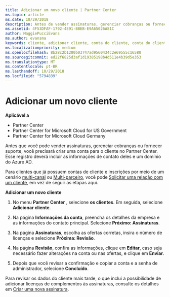 ```yaml
---
title: Adicionar um novo cliente | Partner Center
ms.topic: article
ms.date: 10/29/2018
description: Antes de vender assinaturas, gerenciar cobranças ou fornecer suporte, você precisa criar um registro de seu cliente no Partner Center. Esse registro deverá incluir as informações de contato deles e um domínio do Azure AD.
ms.assetid: 4F53DFAF-1792-4E91-BBEB-E9A65026A81C
author: MaggiePucciEvans
ms.author: evansma
keywords: cliente, adicionar cliente, conta do cliente, conta do cliente no Partner Center, clientes, adicionar clientes, criar conta do cliente
ms.localizationpriority: medium
ms.openlocfilehash: 8b28c2b1200b03747ad9560434c2e69555c16580
ms.sourcegitcommit: ed22f6825d3af1d19385198b4d511e4b39d5e353
ms.translationtype: MT
ms.contentlocale: pt-BR
ms.lasthandoff: 10/29/2018
ms.locfileid: "5794839"
---
```

# <a name="add-a-new-customer"></a>Adicionar um novo cliente

**Aplicável a**

-  Partner Center
-  Partner Center for Microsoft Cloud for US Government
-  Partner Center for Microsoft Cloud Germany


Antes que você pode vender assinaturas, gerenciar cobranças ou fornecer suporte, você precisará criar uma conta para o cliente no Partner Center. Esse registro deverá incluir as informações de contato deles e um domínio do Azure AD.

Para clientes que já possuem contas de cliente e inscrições por meio de um cenário [multi-canal](multichannel.md) ou [Multi-parceiro](multipartner.md), você pode [Solicitar uma relação com um cliente](request-a-relationship-with-a-customer.md), em vez de seguir as etapas aqui.

**Adicionar um novo cliente**

1.  No menu **Partner Center** , selecione **os clientes**. Em seguida, selecione **Adicionar cliente**.

2.  Na página **Informações da conta**, preencha os detalhes da empresa e as informações do contato principal. Selecione **Próximo: Assinaturas**.

3.  Na página **Assinaturas**, escolha as ofertas corretas, insira o número de licenças e selecione **Próxima: Revisão**.

4.  Na página **Revisão**, confira as informações, clique em **Editar**, caso seja necessário fazer alterações na conta ou nas ofertas, e clique em **Enviar**.

5.  Depois que você revisar a confirmação e copiar a conta e a senha de administrador, selecione **Concluído**.

Para revisar os dados do cliente mais tarde, o que inclui a possibilidade de adicionar licenças de complementos às assinaturas, consulte os detalhes em [Criar uma nova assinatura](create-a-new-subscription.md).

 

 



